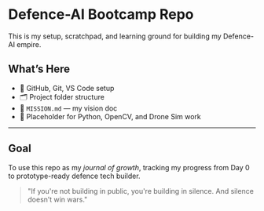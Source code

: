 # Defence-AI Bootcamp Repo

This is my setup, scratchpad, and learning ground for building my Defence-AI empire.

## What’s Here

- 🧠 GitHub, Git, VS Code setup
- 🗂️ Project folder structure
- 📜 `MISSION.md` — my vision doc
- 🔧 Placeholder for Python, OpenCV, and Drone Sim work

---

## Goal

To use this repo as my *journal of growth*, tracking my progress from Day 0 to prototype-ready defence tech builder.

> "If you're not building in public, you're building in silence. And silence doesn’t win wars."

